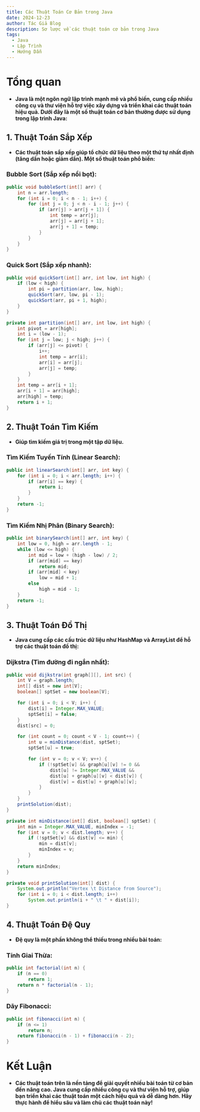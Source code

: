 ```yaml
---
title: Các Thuật Toán Cơ Bản trong Java
date: 2024-12-23
author: Tác Giả Blog
description: Sơ lược về các thuật toán cơ bản trong Java
tags:
  - Java
  - Lập Trình
  - Hướng Dẫn
---
```


# Tổng quan
- **Java là một ngôn ngữ lập trình mạnh mẽ và phổ biến, cung cấp nhiều công cụ và thư viện hỗ trợ việc xây dựng và triển khai các thuật toán hiệu quả. Dưới đây là một số thuật toán cơ bản thường được sử dụng trong lập trình Java:**

## **1. Thuật Toán Sắp Xếp**
- **Các thuật toán sắp xếp giúp tổ chức dữ liệu theo một thứ tự nhất định (tăng dần hoặc giảm dần). Một số thuật toán phổ biến:**

### **Bubble Sort (Sắp xếp nổi bọt):**

```java
public void bubbleSort(int[] arr) {
    int n = arr.length;
    for (int i = 0; i < n - 1; i++) {
        for (int j = 0; j < n - i - 1; j++) {
            if (arr[j] > arr[j + 1]) {
                int temp = arr[j];
                arr[j] = arr[j + 1];
                arr[j + 1] = temp;
            }
        }
    }
}
```
### **Quick Sort (Sắp xếp nhanh):**

```java
public void quickSort(int[] arr, int low, int high) {
    if (low < high) {
        int pi = partition(arr, low, high);
        quickSort(arr, low, pi - 1);
        quickSort(arr, pi + 1, high);
    }
}

private int partition(int[] arr, int low, int high) {
    int pivot = arr[high];
    int i = (low - 1);
    for (int j = low; j < high; j++) {
        if (arr[j] <= pivot) {
            i++;
            int temp = arr[i];
            arr[i] = arr[j];
            arr[j] = temp;
        }
    }
    int temp = arr[i + 1];
    arr[i + 1] = arr[high];
    arr[high] = temp;
    return i + 1;
}
```
## **2. Thuật Toán Tìm Kiếm**
- **Giúp tìm kiếm giá trị trong một tập dữ liệu.**

### **Tìm Kiếm Tuyến Tính (Linear Search):**

```java
public int linearSearch(int[] arr, int key) {
    for (int i = 0; i < arr.length; i++) {
        if (arr[i] == key) {
            return i;
        }
    }
    return -1;
}
```

### **Tìm Kiếm Nhị Phân (Binary Search):**

```java
public int binarySearch(int[] arr, int key) {
    int low = 0, high = arr.length - 1;
    while (low <= high) {
        int mid = low + (high - low) / 2;
        if (arr[mid] == key)
            return mid;
        if (arr[mid] < key)
            low = mid + 1;
        else
            high = mid - 1;
    }
    return -1;
}
```
## **3. Thuật Toán Đồ Thị**
- **Java cung cấp các cấu trúc dữ liệu như HashMap và ArrayList để hỗ trợ các thuật toán đồ thị:**

### **Dijkstra (Tìm đường đi ngắn nhất):**
```java
public void dijkstra(int graph[][], int src) {
    int V = graph.length;
    int[] dist = new int[V];
    boolean[] sptSet = new boolean[V];

    for (int i = 0; i < V; i++) {
        dist[i] = Integer.MAX_VALUE;
        sptSet[i] = false;
    }
    dist[src] = 0;

    for (int count = 0; count < V - 1; count++) {
        int u = minDistance(dist, sptSet);
        sptSet[u] = true;

        for (int v = 0; v < V; v++) {
            if (!sptSet[v] && graph[u][v] != 0 &&
                dist[u] != Integer.MAX_VALUE &&
                dist[u] + graph[u][v] < dist[v]) {
                dist[v] = dist[u] + graph[u][v];
            }
        }
    }
    printSolution(dist);
}

private int minDistance(int[] dist, boolean[] sptSet) {
    int min = Integer.MAX_VALUE, minIndex = -1;
    for (int v = 0; v < dist.length; v++) {
        if (!sptSet[v] && dist[v] <= min) {
            min = dist[v];
            minIndex = v;
        }
    }
    return minIndex;
}

private void printSolution(int[] dist) {
    System.out.println("Vertex \t Distance from Source");
    for (int i = 0; i < dist.length; i++)
        System.out.println(i + " \t " + dist[i]);
}
```
## **4. Thuật Toán Đệ Quy**
- **Đệ quy là một phần không thể thiếu trong nhiều bài toán:**

### **Tính Giai Thừa:**
```java
public int factorial(int n) {
    if (n == 0)
        return 1;
    return n * factorial(n - 1);
}
```

### **Dãy Fibonacci:**
```java
public int fibonacci(int n) {
    if (n <= 1)
        return n;
    return fibonacci(n - 1) + fibonacci(n - 2);
}
```
# **Kết Luận**
- **Các thuật toán trên là nền tảng để giải quyết nhiều bài toán từ cơ bản đến nâng cao. Java cung cấp nhiều công cụ và thư viện hỗ trợ, giúp bạn triển khai các thuật toán một cách hiệu quả và dễ dàng hơn. Hãy thực hành để hiểu sâu và làm chủ các thuật toán này!**